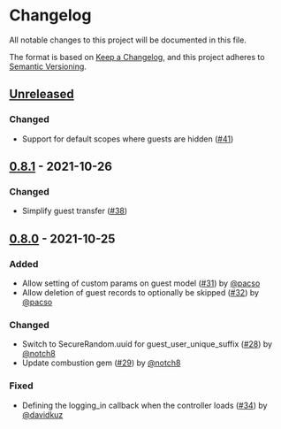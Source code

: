 # Changelog
All notable changes to this project will be documented in this file.

The format is based on [Keep a Changelog](https://keepachangelog.com/en/1.0.0/),
and this project adheres to [Semantic Versioning](https://semver.org/spec/v2.0.0.html).

## [Unreleased]
### Changed
- Support for default scopes where guests are hidden ([#41](https://github.com/cbeer/devise-guests/pull/41))

## [0.8.1] - 2021-10-26
### Changed
- Simplify guest transfer ([#38](https://github.com/cbeer/devise-guests/pull/38))

## [0.8.0] - 2021-10-25
### Added
- Allow setting of custom params on guest model ([#31](https://github.com/cbeer/devise-guests/pull/31)) by [@pacso](https://github.com/pacso)
- Allow deletion of guest records to optionally be skipped ([#32](https://github.com/cbeer/devise-guests/pull/32)) by [@pacso](https://github.com/pacso)

### Changed
- Switch to SecureRandom.uuid for guest_user_unique_suffix ([#28](https://github.com/cbeer/devise-guests/pull/28)) by [@notch8](https://github.com/notch8)
- Update combustion gem ([#29](https://github.com/cbeer/devise-guests/pull/29)) by [@notch8](https://github.com/notch8)

### Fixed
- Defining the logging_in callback when the controller loads ([#34](https://github.com/cbeer/devise-guests/pull/34)) by [@davidkuz](https://github.com/davidkuz)

[Unreleased]: https://github.com/cbeer/devise-guests/compare/v0.8.1...HEAD
[0.8.1]: https://github.com/cbeer/devise-guests/compare/v0.8.0...v0.8.1
[0.8.0]: https://github.com/cbeer/devise-guests/compare/v0.7.0...v0.8.0
